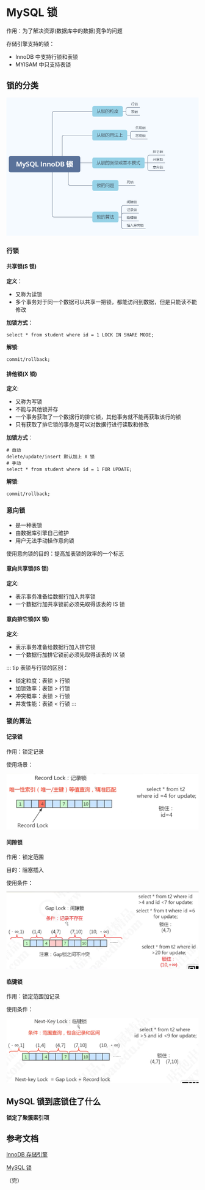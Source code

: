 # MySQL 锁

作用：为了解决资源(数据库中的数据)竞争的问题

存储引擎支持的锁：
+ InnoDB 中支持行锁和表锁
+ MYISAM 中只支持表锁

## 锁的分类

![transation](./images/transation4.png)

### 行锁

#### 共享锁(S 锁)

**定义**：
+ 又称为读锁
+ 多个事务对于同一个数据可以共享一把锁，都能访问到数据，但是只能读不能修改

**加锁方式**：
```shell
select * from student where id = 1 LOCK IN SHARE MODE;
```
**解锁**:
```shell
commit/rollback;
```

#### 排他锁(X 锁)

**定义**:
+ 又称为写锁
+ 不能与其他锁并存
+ 一个事务获取了一个数据行的排它锁，其他事务就不能再获取该行的锁
+ 只有获取了排它锁的事务是可以对数据行进行读取和修改

**加锁方式**：
```shell
# 自动
delete/update/insert 默认加上 X 锁
# 手动
select * from student where id = 1 FOR UPDATE;
```
**解锁**:
```shell
commit/rollback;
```

### 意向锁

+ 是一种表锁
+ 由数据库引擎自己维护
+ 用户无法手动操作意向锁

使用意向锁的目的：提高加表锁的效率的一个标志


#### 意向共享锁(IS 锁)

**定义**:
+ 表示事务准备给数据行加入共享锁
+ 一个数据行加共享锁前必须先取得该表的 IS 锁


#### 意向排它锁(IX 锁)

**定义**:
+ 表示事务准备给数据行加入排它锁
+ 一个数据行加排它锁前必须先取得该表的 IX 锁

::: tip 表锁与行锁的区别：
+ 锁定粒度：表锁 > 行锁
+ 加锁效率：表锁 > 行锁
+ 冲突概率：表锁 > 行锁
+ 并发性能：表锁 < 行锁
:::

### 锁的算法

#### 记录锁

作用：锁定记录

使用场景：

![lock](./images/lock1.png)

#### 间隙锁

作用：锁定范围

目的：阻塞插入

使用条件：

![lock](./images/lock2.png)

#### 临键锁

作用：锁定范围加记录

使用条件：

![lock](./images/lock3.png)


## MySQL 锁到底锁住了什么

**锁定了聚簇索引项**



## 参考文档

[InnoDB 存储引擎](https://dev.mysql.com/doc/refman/8.0/en/innodb-locking.html)

[MySQL 锁](https://www.bilibili.com/video/BV1x54y1979n?spm_id_from=333.337.search-card.all.click)

（完）